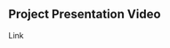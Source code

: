 ## Project Presentation Video

Link

[#link]: https://drive.google.com/file/d/1JP5hBAOQBOAlWfF7EwE5vThi1BEickBi/view?usp=drive_link
